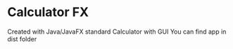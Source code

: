 # Calculator FX
Created with Java/JavaFX standard Calculator with GUI
You can find app in dist folder
